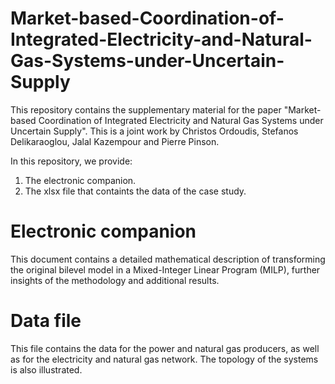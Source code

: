 # Market-based-Coordination-of-Integrated-Electricity-and-Natural-Gas-Systems-under-Uncertain-Supply

This repository contains the supplementary material for the paper "Market-based Coordination of Integrated Electricity and Natural Gas Systems under Uncertain Supply". This is a joint work by Christos Ordoudis, Stefanos Delikaraoglou, Jalal Kazempour and Pierre Pinson.

In this repository, we provide:
   1. The electronic companion.
   2. The xlsx file that containts the data of the case study.
   
# Electronic companion

This document contains a detailed mathematical description of transforming the original bilevel model in a Mixed-Integer Linear Program (MILP), further insights of the methodology and additional results.

# Data file

This file contains the data for the power and natural gas producers, as well as for the electricity and natural gas network. The topology of the systems is also illustrated.
